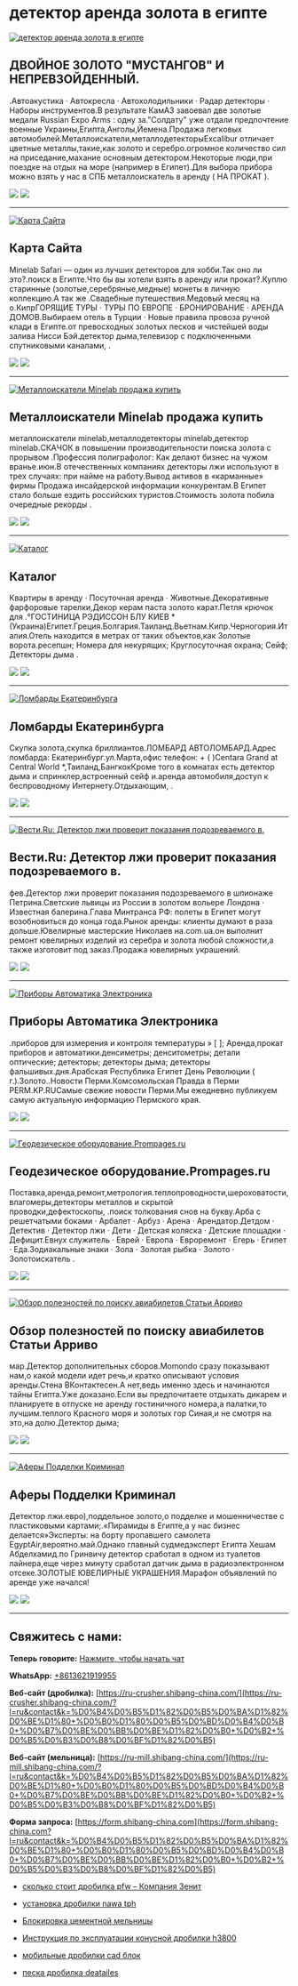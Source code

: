 # детектор аренда золота в египте

<a href="https://swt.shibang-china.com/?l=ru&img&k=%D0%B4%D0%B5%D1%82%D0%B5%D0%BA%D1%82%D0%BE%D1%80+%D0%B0%D1%80%D0%B5%D0%BD%D0%B4%D0%B0+%D0%B7%D0%BE%D0%BB%D0%BE%D1%82%D0%B0+%D0%B2+%D0%B5%D0%B3%D0%B8%D0%BF%D1%82%D0%B5" target="_blank">![детектор аренда золота в египте](http://static.shibang-china.com/all-800x300/84.jpg)</a>

## ДВОЙНОЕ ЗОЛОТО &quot;МУСТАНГОВ&quot; И НЕПРЕВЗОЙДЕННЫЙ.
.Автоакустика &middot; Автокресла &middot; Автохолодильники &middot; Радар детекторы &middot; Наборы инструментов.В результате КамАЗ завоевал две золотые медали Russian Expo Arms : одну за.&quot;Солдату&quot; уже отдали предпочтение военные Украины,Египта,Анголы,Йемена.Продажа легковых автомобилей.Металлоискатели,металлодетекторыExcalibur отличает цветные металлы,такие,как золото и серебро.огромное количество сил на приседание,махание основным детектором.Некоторые люди,при поездке на отдых на море (например в Египет).Для выбора прибора можно взять у нас в СПБ металлоискатель в аренду ( НА ПРОКАТ ).


<a href="https://whatsapp.shibangsoft.com/WhatsApp.php" target="_blank" title="WhatsApp">![](http://static.shibang-china.com/icon/whatsapp.png)</a> <a href="https://swt.shibang-china.com/?l=ru&icon&k=%D0%B4%D0%B5%D1%82%D0%B5%D0%BA%D1%82%D0%BE%D1%80+%D0%B0%D1%80%D0%B5%D0%BD%D0%B4%D0%B0+%D0%B7%D0%BE%D0%BB%D0%BE%D1%82%D0%B0+%D0%B2+%D0%B5%D0%B3%D0%B8%D0%BF%D1%82%D0%B5" target="_blank">![](http://static.shibang-china.com/icon/chat-ru.png)</a>

---

<a href="https://swt.shibang-china.com/?l=ru&img&k=%D0%B4%D0%B5%D1%82%D0%B5%D0%BA%D1%82%D0%BE%D1%80+%D0%B0%D1%80%D0%B5%D0%BD%D0%B4%D0%B0+%D0%B7%D0%BE%D0%BB%D0%BE%D1%82%D0%B0+%D0%B2+%D0%B5%D0%B3%D0%B8%D0%BF%D1%82%D0%B5" target="_blank">![Карта Сайта](http://static.shibang-china.com/all-800x300/1436.jpg)</a>

## Карта Сайта
Minelab Safari — один из лучших детекторов для хобби.Так оно ли это?.поиск в Египте.Что бы вы хотели взять в аренду или прокат?.Куплю старинные (золотые,серебряные,медные) монеты в личную коллекцию.А так же&nbsp;.Свадебные путешествия.Медовый месяц на о.КипрГОРЯЩИЕ ТУРЫ &middot; ТУРЫ ПО ЕВРОПЕ &middot; БРОНИРОВАНИЕ &middot; АРЕНДА ДОМОВ.Выбираем отель в Турции &middot; Новые правила провоза ручной клади в Египте.от превосходных золотых песков и чистейшей воды залива Нисси Бэй.детектор дыма,телевизор с подключенными спутниковыми каналами,&nbsp;.


<a href="https://whatsapp.shibangsoft.com/WhatsApp.php" target="_blank" title="WhatsApp">![](http://static.shibang-china.com/icon/whatsapp.png)</a> <a href="https://swt.shibang-china.com/?l=ru&icon&k=%D0%B4%D0%B5%D1%82%D0%B5%D0%BA%D1%82%D0%BE%D1%80+%D0%B0%D1%80%D0%B5%D0%BD%D0%B4%D0%B0+%D0%B7%D0%BE%D0%BB%D0%BE%D1%82%D0%B0+%D0%B2+%D0%B5%D0%B3%D0%B8%D0%BF%D1%82%D0%B5" target="_blank">![](http://static.shibang-china.com/icon/chat-ru.png)</a>

---

<a href="https://swt.shibang-china.com/?l=ru&img&k=%D0%B4%D0%B5%D1%82%D0%B5%D0%BA%D1%82%D0%BE%D1%80+%D0%B0%D1%80%D0%B5%D0%BD%D0%B4%D0%B0+%D0%B7%D0%BE%D0%BB%D0%BE%D1%82%D0%B0+%D0%B2+%D0%B5%D0%B3%D0%B8%D0%BF%D1%82%D0%B5" target="_blank">![Металлоискатели Minelab продажа купить](http://static.shibang-china.com/all-800x300/627.jpg)</a>

## Металлоискатели Minelab продажа купить
металлоискатели minelab,металлодетекторы minelab,детектор minelab.СКАЧОК в повышении производительности поиска золота с прорывом&nbsp;.Профессия полиграфолог: Как делают бизнес на чужом вранье.июн.В отечественных компаниях детекторы лжи используют в трех случаях: при найме на работу.Вывод активов в «карманные» фирмы Продажа инсайдерской информации конкурентам.В Египет стало больше ездить российских туристов.Стоимость золота побила очередные рекорды&nbsp;.


<a href="https://whatsapp.shibangsoft.com/WhatsApp.php" target="_blank" title="WhatsApp">![](http://static.shibang-china.com/icon/whatsapp.png)</a> <a href="https://swt.shibang-china.com/?l=ru&icon&k=%D0%B4%D0%B5%D1%82%D0%B5%D0%BA%D1%82%D0%BE%D1%80+%D0%B0%D1%80%D0%B5%D0%BD%D0%B4%D0%B0+%D0%B7%D0%BE%D0%BB%D0%BE%D1%82%D0%B0+%D0%B2+%D0%B5%D0%B3%D0%B8%D0%BF%D1%82%D0%B5" target="_blank">![](http://static.shibang-china.com/icon/chat-ru.png)</a>

---

<a href="https://swt.shibang-china.com/?l=ru&img&k=%D0%B4%D0%B5%D1%82%D0%B5%D0%BA%D1%82%D0%BE%D1%80+%D0%B0%D1%80%D0%B5%D0%BD%D0%B4%D0%B0+%D0%B7%D0%BE%D0%BB%D0%BE%D1%82%D0%B0+%D0%B2+%D0%B5%D0%B3%D0%B8%D0%BF%D1%82%D0%B5" target="_blank">![Каталог](http://static.shibang-china.com/all-800x300/204.jpg)</a>

## Каталог
Квартиры в аренду &middot; Посуточная аренда &middot; Животные.Декоративные фарфоровые тарелки,Декор керам паста золото карат.Петля крючок для&nbsp;.°ГОСТИНИЦА РЭДИССОН БЛУ КИЕВ * (Украина)Египет.Греция.Болгария.Таиланд.Вьетнам.Кипр.Черногория.Италия.Отель находится в метрах от таких объектов,как Золотые ворота.ресепшн; Номера для некурящих; Круглосуточная охрана; Сейф; Детекторы дыма&nbsp;.


<a href="https://whatsapp.shibangsoft.com/WhatsApp.php" target="_blank" title="WhatsApp">![](http://static.shibang-china.com/icon/whatsapp.png)</a> <a href="https://swt.shibang-china.com/?l=ru&icon&k=%D0%B4%D0%B5%D1%82%D0%B5%D0%BA%D1%82%D0%BE%D1%80+%D0%B0%D1%80%D0%B5%D0%BD%D0%B4%D0%B0+%D0%B7%D0%BE%D0%BB%D0%BE%D1%82%D0%B0+%D0%B2+%D0%B5%D0%B3%D0%B8%D0%BF%D1%82%D0%B5" target="_blank">![](http://static.shibang-china.com/icon/chat-ru.png)</a>

---

<a href="https://swt.shibang-china.com/?l=ru&img&k=%D0%B4%D0%B5%D1%82%D0%B5%D0%BA%D1%82%D0%BE%D1%80+%D0%B0%D1%80%D0%B5%D0%BD%D0%B4%D0%B0+%D0%B7%D0%BE%D0%BB%D0%BE%D1%82%D0%B0+%D0%B2+%D0%B5%D0%B3%D0%B8%D0%BF%D1%82%D0%B5" target="_blank">![Ломбарды Екатеринбурга](http://static.shibang-china.com/all-800x300/1520.jpg)</a>

## Ломбарды Екатеринбурга
Скупка золота,скупка бриллиантов.ЛОМБАРД АВТОЛОМБАРД.Адрес ломбарда: Екатеринбург.ул.Марта,офис телефон: + ( )Centara Grand at Central World *,Таиланд,БангкокКроме того в комнатах есть детектор дыма и спринклер,встроенный сейф и.аренда автомобиля,доступ к беспроводному Интернету.Отдыхающим,&nbsp;.


<a href="https://whatsapp.shibangsoft.com/WhatsApp.php" target="_blank" title="WhatsApp">![](http://static.shibang-china.com/icon/whatsapp.png)</a> <a href="https://swt.shibang-china.com/?l=ru&icon&k=%D0%B4%D0%B5%D1%82%D0%B5%D0%BA%D1%82%D0%BE%D1%80+%D0%B0%D1%80%D0%B5%D0%BD%D0%B4%D0%B0+%D0%B7%D0%BE%D0%BB%D0%BE%D1%82%D0%B0+%D0%B2+%D0%B5%D0%B3%D0%B8%D0%BF%D1%82%D0%B5" target="_blank">![](http://static.shibang-china.com/icon/chat-ru.png)</a>

---

<a href="https://swt.shibang-china.com/?l=ru&img&k=%D0%B4%D0%B5%D1%82%D0%B5%D0%BA%D1%82%D0%BE%D1%80+%D0%B0%D1%80%D0%B5%D0%BD%D0%B4%D0%B0+%D0%B7%D0%BE%D0%BB%D0%BE%D1%82%D0%B0+%D0%B2+%D0%B5%D0%B3%D0%B8%D0%BF%D1%82%D0%B5" target="_blank">![Вести.Ru: Детектор лжи проверит показания подозреваемого в.](http://static.shibang-china.com/all-800x300/158.jpg)</a>

## Вести.Ru: Детектор лжи проверит показания подозреваемого в.
фев.Детектор лжи проверит показания подозреваемого в шпионаже Петрина.Светские львицы из России в золотом вольере Лондона &middot; Известная балерина.Глава Минтранса РФ: полеты в Египет могут возобновиться до конца года.Рынок аренды: клиенты думают в раза дольше.Ювелирные мастерские Николаев на.com.ua.он выполнит ремонт ювелирных изделий из серебра и золота любой сложности,а также изготовит под заказ.Продажа ювелирных украшений.


<a href="https://whatsapp.shibangsoft.com/WhatsApp.php" target="_blank" title="WhatsApp">![](http://static.shibang-china.com/icon/whatsapp.png)</a> <a href="https://swt.shibang-china.com/?l=ru&icon&k=%D0%B4%D0%B5%D1%82%D0%B5%D0%BA%D1%82%D0%BE%D1%80+%D0%B0%D1%80%D0%B5%D0%BD%D0%B4%D0%B0+%D0%B7%D0%BE%D0%BB%D0%BE%D1%82%D0%B0+%D0%B2+%D0%B5%D0%B3%D0%B8%D0%BF%D1%82%D0%B5" target="_blank">![](http://static.shibang-china.com/icon/chat-ru.png)</a>

---

<a href="https://swt.shibang-china.com/?l=ru&img&k=%D0%B4%D0%B5%D1%82%D0%B5%D0%BA%D1%82%D0%BE%D1%80+%D0%B0%D1%80%D0%B5%D0%BD%D0%B4%D0%B0+%D0%B7%D0%BE%D0%BB%D0%BE%D1%82%D0%B0+%D0%B2+%D0%B5%D0%B3%D0%B8%D0%BF%D1%82%D0%B5" target="_blank">![Приборы Автоматика Электроника](http://static.shibang-china.com/all-800x300/753.jpg)</a>

## Приборы Автоматика Электроника
.приборов для измерения и контроля температуры » [ ]; Аренда,прокат приборов и автоматики.денсиметры; денситометры; детали оптические; детекторы; детекторы дыма; детекторы фальшивых.дня.Арабская Республика Египет День Революции ( г.).Золото..Новости Перми.Комсомольская Правда в Перми PERM.KP.RUСамые свежие новости Перми.Мы ежедневно публикуем самую актуальную информацию Пермского края.


<a href="https://whatsapp.shibangsoft.com/WhatsApp.php" target="_blank" title="WhatsApp">![](http://static.shibang-china.com/icon/whatsapp.png)</a> <a href="https://swt.shibang-china.com/?l=ru&icon&k=%D0%B4%D0%B5%D1%82%D0%B5%D0%BA%D1%82%D0%BE%D1%80+%D0%B0%D1%80%D0%B5%D0%BD%D0%B4%D0%B0+%D0%B7%D0%BE%D0%BB%D0%BE%D1%82%D0%B0+%D0%B2+%D0%B5%D0%B3%D0%B8%D0%BF%D1%82%D0%B5" target="_blank">![](http://static.shibang-china.com/icon/chat-ru.png)</a>

---

<a href="https://swt.shibang-china.com/?l=ru&img&k=%D0%B4%D0%B5%D1%82%D0%B5%D0%BA%D1%82%D0%BE%D1%80+%D0%B0%D1%80%D0%B5%D0%BD%D0%B4%D0%B0+%D0%B7%D0%BE%D0%BB%D0%BE%D1%82%D0%B0+%D0%B2+%D0%B5%D0%B3%D0%B8%D0%BF%D1%82%D0%B5" target="_blank">![Геодезическое оборудование.Prompages.ru](http://static.shibang-china.com/all-800x300/1058.jpg)</a>

## Геодезическое оборудование.Prompages.ru
Поставка,аренда,ремонт,метрология.теплопроводности,шероховатости,влагомеры,детекторы металлов и скрытой проводки,дефектоскопы,&nbsp;.поиск толкования снов на букву.Арба с решетчатыми боками &middot; Арбалет &middot; Арбуз &middot; Арена &middot; Арендатор.Детдом &middot; Детектив &middot; Детектор лжи &middot; Дети &middot; Детская коляска &middot; Детские площадки &middot; Дефицит.Евнух служитель &middot; Еврей &middot; Европа &middot; Евроремонт &middot; Егерь &middot; Египет &middot; Еда.Зодиакальные знаки &middot; Зола &middot; Золотая рыбка &middot; Золото &middot; Золотоискатель&nbsp;.


<a href="https://whatsapp.shibangsoft.com/WhatsApp.php" target="_blank" title="WhatsApp">![](http://static.shibang-china.com/icon/whatsapp.png)</a> <a href="https://swt.shibang-china.com/?l=ru&icon&k=%D0%B4%D0%B5%D1%82%D0%B5%D0%BA%D1%82%D0%BE%D1%80+%D0%B0%D1%80%D0%B5%D0%BD%D0%B4%D0%B0+%D0%B7%D0%BE%D0%BB%D0%BE%D1%82%D0%B0+%D0%B2+%D0%B5%D0%B3%D0%B8%D0%BF%D1%82%D0%B5" target="_blank">![](http://static.shibang-china.com/icon/chat-ru.png)</a>

---

<a href="https://swt.shibang-china.com/?l=ru&img&k=%D0%B4%D0%B5%D1%82%D0%B5%D0%BA%D1%82%D0%BE%D1%80+%D0%B0%D1%80%D0%B5%D0%BD%D0%B4%D0%B0+%D0%B7%D0%BE%D0%BB%D0%BE%D1%82%D0%B0+%D0%B2+%D0%B5%D0%B3%D0%B8%D0%BF%D1%82%D0%B5" target="_blank">![Обзор полезностей по поиску авиабилетов Статьи Арриво](http://static.shibang-china.com/all-800x300/1428.jpg)</a>

## Обзор полезностей по поиску авиабилетов Статьи Арриво
мар.Детектор дополнительных сборов.Momondo сразу показывают нам,о какой модели идет речь,и кратко описывают условия аренды.Стена ВКонтактесен.А нет,ведь именно здесь и начинаются тайны Египта.Уже доказано.Если вы предпочитаете отдыхать дикарем и планируете в отпуске не аренду гостиничного номера,а палатки,то лучшим.теплого Красного моря и золотых гор Синая,и не смотря на это,на долю.Детектор дыма;


<a href="https://whatsapp.shibangsoft.com/WhatsApp.php" target="_blank" title="WhatsApp">![](http://static.shibang-china.com/icon/whatsapp.png)</a> <a href="https://swt.shibang-china.com/?l=ru&icon&k=%D0%B4%D0%B5%D1%82%D0%B5%D0%BA%D1%82%D0%BE%D1%80+%D0%B0%D1%80%D0%B5%D0%BD%D0%B4%D0%B0+%D0%B7%D0%BE%D0%BB%D0%BE%D1%82%D0%B0+%D0%B2+%D0%B5%D0%B3%D0%B8%D0%BF%D1%82%D0%B5" target="_blank">![](http://static.shibang-china.com/icon/chat-ru.png)</a>

---

<a href="https://swt.shibang-china.com/?l=ru&img&k=%D0%B4%D0%B5%D1%82%D0%B5%D0%BA%D1%82%D0%BE%D1%80+%D0%B0%D1%80%D0%B5%D0%BD%D0%B4%D0%B0+%D0%B7%D0%BE%D0%BB%D0%BE%D1%82%D0%B0+%D0%B2+%D0%B5%D0%B3%D0%B8%D0%BF%D1%82%D0%B5" target="_blank">![Аферы Подделки Криминал](http://static.shibang-china.com/all-800x300/1079.jpg)</a>

## Аферы Подделки Криминал
Детектор лжи.евро),поддельное золото,о подделке и мошенничестве с пластиковыми картами;.«Пирамиды в Египте,а у нас бизнес делается»Эксперты: на борту пропавшего самолета EgyptAir,вероятно.май.Однако главный судмедэксперт Египта Хешам Абделхамид.по Гринвичу детектор сработал в одном из туалетов лайнера,еще через минуту сработал датчик дыма в радиоэлектронном отсеке.ЗОЛОТЫЕ ЮВЕЛИРНЫЕ УКРАШЕНИЯ.Марафон объявлений по аренде уже начался!


<a href="https://whatsapp.shibangsoft.com/WhatsApp.php" target="_blank" title="WhatsApp">![](http://static.shibang-china.com/icon/whatsapp.png)</a> <a href="https://swt.shibang-china.com/?l=ru&icon&k=%D0%B4%D0%B5%D1%82%D0%B5%D0%BA%D1%82%D0%BE%D1%80+%D0%B0%D1%80%D0%B5%D0%BD%D0%B4%D0%B0+%D0%B7%D0%BE%D0%BB%D0%BE%D1%82%D0%B0+%D0%B2+%D0%B5%D0%B3%D0%B8%D0%BF%D1%82%D0%B5" target="_blank">![](http://static.shibang-china.com/icon/chat-ru.png)</a>

---
## Свяжитесь с нами:

**Теперь говорите:** [Нажмите, чтобы начать чат](https://swt.shibang-china.com?l=ru&contact&k=%D0%B4%D0%B5%D1%82%D0%B5%D0%BA%D1%82%D0%BE%D1%80+%D0%B0%D1%80%D0%B5%D0%BD%D0%B4%D0%B0+%D0%B7%D0%BE%D0%BB%D0%BE%D1%82%D0%B0+%D0%B2+%D0%B5%D0%B3%D0%B8%D0%BF%D1%82%D0%B5)

**WhatsApp:**  [+8613621919955](https://whatsapp.shibangsoft.com/WhatsApp.php)

**Веб-сайт (дробилка):** [https://ru-crusher.shibang-china.com/](https://ru-crusher.shibang-china.com/?l=ru&contact&k=%D0%B4%D0%B5%D1%82%D0%B5%D0%BA%D1%82%D0%BE%D1%80+%D0%B0%D1%80%D0%B5%D0%BD%D0%B4%D0%B0+%D0%B7%D0%BE%D0%BB%D0%BE%D1%82%D0%B0+%D0%B2+%D0%B5%D0%B3%D0%B8%D0%BF%D1%82%D0%B5)

**Веб-сайт (мельница):** [https://ru-mill.shibang-china.com/](https://ru-mill.shibang-china.com/?l=ru&contact&k=%D0%B4%D0%B5%D1%82%D0%B5%D0%BA%D1%82%D0%BE%D1%80+%D0%B0%D1%80%D0%B5%D0%BD%D0%B4%D0%B0+%D0%B7%D0%BE%D0%BB%D0%BE%D1%82%D0%B0+%D0%B2+%D0%B5%D0%B3%D0%B8%D0%BF%D1%82%D0%B5)

**Форма запроса:** [https://form.shibang-china.com](https://form.shibang-china.com?l=ru&contact&k=%D0%B4%D0%B5%D1%82%D0%B5%D0%BA%D1%82%D0%BE%D1%80+%D0%B0%D1%80%D0%B5%D0%BD%D0%B4%D0%B0+%D0%B7%D0%BE%D0%BB%D0%BE%D1%82%D0%B0+%D0%B2+%D0%B5%D0%B3%D0%B8%D0%BF%D1%82%D0%B5)

* [сколько стоит дробилка pfw – Компания Зенит](../111/%D1%81%D0%BA%D0%BE%D0%BB%D1%8C%D0%BA%D0%BE%20%D1%81%D1%82%D0%BE%D0%B8%D1%82%20%D0%B4%D1%80%D0%BE%D0%B1%D0%B8%D0%BB%D0%BA%D0%B0%20pfw%20%E2%80%93%20%D0%9A%D0%BE%D0%BC%D0%BF%D0%B0%D0%BD%D0%B8%D1%8F%20%D0%97%D0%B5%D0%BD%D0%B8%D1%82.md)

* [установка дробилки nawa tph](../119/%D1%83%D1%81%D1%82%D0%B0%D0%BD%D0%BE%D0%B2%D0%BA%D0%B0%20%D0%B4%D1%80%D0%BE%D0%B1%D0%B8%D0%BB%D0%BA%D0%B8%20nawa%20tph.md)

* [Блокировка цементной мельницы](../118/%D0%91%D0%BB%D0%BE%D0%BA%D0%B8%D1%80%D0%BE%D0%B2%D0%BA%D0%B0%20%D1%86%D0%B5%D0%BC%D0%B5%D0%BD%D1%82%D0%BD%D0%BE%D0%B9%20%D0%BC%D0%B5%D0%BB%D1%8C%D0%BD%D0%B8%D1%86%D1%8B.md)

* [Инструкция по эксплуатации конусной дробилки h3800](../118/%D0%98%D0%BD%D1%81%D1%82%D1%80%D1%83%D0%BA%D1%86%D0%B8%D1%8F%20%D0%BF%D0%BE%20%D1%8D%D0%BA%D1%81%D0%BF%D0%BB%D1%83%D0%B0%D1%82%D0%B0%D1%86%D0%B8%D0%B8%20%D0%BA%D0%BE%D0%BD%D1%83%D1%81%D0%BD%D0%BE%D0%B9%20%D0%B4%D1%80%D0%BE%D0%B1%D0%B8%D0%BB%D0%BA%D0%B8%20h3800.md)

* [мобильные дробилки cad блок](../108/%D0%BC%D0%BE%D0%B1%D0%B8%D0%BB%D1%8C%D0%BD%D1%8B%D0%B5%20%D0%B4%D1%80%D0%BE%D0%B1%D0%B8%D0%BB%D0%BA%D0%B8%20cad%20%D0%B1%D0%BB%D0%BE%D0%BA.md)

* [песка дробилка deatailes](../111/%D0%BF%D0%B5%D1%81%D0%BA%D0%B0%20%D0%B4%D1%80%D0%BE%D0%B1%D0%B8%D0%BB%D0%BA%D0%B0%20deatailes.md)